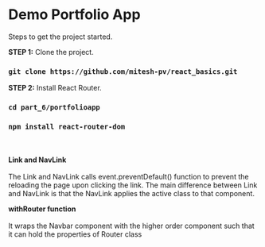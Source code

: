 # Demo Portfolio App

Steps to get the project started.

**STEP 1:** Clone the project. 
### `git clone https://github.com/mitesh-pv/react_basics.git`

**STEP 2:** Install React Router. 
### `cd part_6/portfolioapp`
### `npm install react-router-dom`

<br/><br/>
**Link and NavLink**<br/><br/>
The Link and NavLink calls event.preventDefault() function to prevent the reloading the page upon clicking the link.
The main difference between Link and NavLink is that the NavLink applies the active class to that component.

**withRouter function**<br/><br/>
It wraps the Navbar component with the higher order component such that it can hold the properties of Router class


